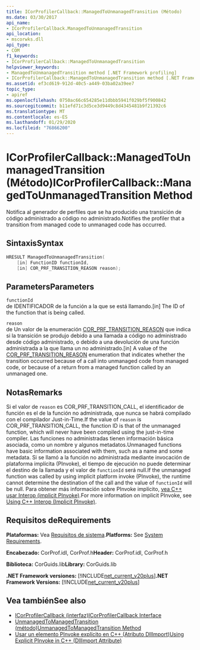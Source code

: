 ```yaml
---
title: ICorProfilerCallback::ManagedToUnmanagedTransition (Método)
ms.date: 03/30/2017
api_name:
- ICorProfilerCallback.ManagedToUnmanagedTransition
api_location:
- mscorwks.dll
api_type:
- COM
f1_keywords:
- ICorProfilerCallback::ManagedToUnmanagedTransition
helpviewer_keywords:
- ManagedToUnmanagedTransition method [.NET Framework profiling]
- ICorProfilerCallback::ManagedToUnmanagedTransition method [.NET Framework profiling]
ms.assetid: ef3cd619-912d-40c5-a449-03ba02a39ee7
topic_type:
- apiref
ms.openlocfilehash: 0750ac66c654285e11dbbb5941f029bf5f900842
ms.sourcegitcommit: b11efd71c3d5ce3d9449c8d4345481b9f21392c6
ms.translationtype: MT
ms.contentlocale: es-ES
ms.lasthandoff: 01/29/2020
ms.locfileid: "76866200"
---
```

# <a name="icorprofilercallbackmanagedtounmanagedtransition-method"></a><span data-ttu-id="33123-102">ICorProfilerCallback::ManagedToUnmanagedTransition (Método)</span><span class="sxs-lookup"><span data-stu-id="33123-102">ICorProfilerCallback::ManagedToUnmanagedTransition Method</span></span>
<span data-ttu-id="33123-103">Notifica al generador de perfiles que se ha producido una transición de código administrado a código no administrado.</span><span class="sxs-lookup"><span data-stu-id="33123-103">Notifies the profiler that a transition from managed code to unmanaged code has occurred.</span></span>  
  
## <a name="syntax"></a><span data-ttu-id="33123-104">Sintaxis</span><span class="sxs-lookup"><span data-stu-id="33123-104">Syntax</span></span>  
  
```cpp  
HRESULT ManagedToUnmanagedTransition(  
    [in] FunctionID functionId,  
    [in] COR_PRF_TRANSITION_REASON reason);  
```  
  
## <a name="parameters"></a><span data-ttu-id="33123-105">Parameters</span><span class="sxs-lookup"><span data-stu-id="33123-105">Parameters</span></span>  
 `functionId`  
 <span data-ttu-id="33123-106">de IDENTIFICADOR de la función a la que se está llamando.</span><span class="sxs-lookup"><span data-stu-id="33123-106">[in] The ID of the function that is being called.</span></span>  
  
 `reason`  
 <span data-ttu-id="33123-107">de Un valor de la enumeración [COR_PRF_TRANSITION_REASON](cor-prf-transition-reason-enumeration.md) que indica si la transición se produjo debido a una llamada a código no administrado desde código administrado, o debido a una devolución de una función administrada a la que llama un no administrado.</span><span class="sxs-lookup"><span data-stu-id="33123-107">[in] A value of the [COR_PRF_TRANSITION_REASON](cor-prf-transition-reason-enumeration.md) enumeration that indicates whether the transition occurred because of a call into unmanaged code from managed code, or because of a return from a managed function called by an unmanaged one.</span></span>  
  
## <a name="remarks"></a><span data-ttu-id="33123-108">Notas</span><span class="sxs-lookup"><span data-stu-id="33123-108">Remarks</span></span>  
 <span data-ttu-id="33123-109">Si el valor de `reason` es COR_PRF_TRANSITION_CALL, el identificador de función es el de la función no administrada, que nunca se habrá compilado con el compilador Just-in-Time.</span><span class="sxs-lookup"><span data-stu-id="33123-109">If the value of `reason` is COR_PRF_TRANSITION_CALL, the function ID is that of the unmanaged function, which will never have been compiled using the just-in-time compiler.</span></span> <span data-ttu-id="33123-110">Las funciones no administradas tienen información básica asociada, como un nombre y algunos metadatos.</span><span class="sxs-lookup"><span data-stu-id="33123-110">Unmanaged functions have basic information associated with them, such as a name and some metadata.</span></span> <span data-ttu-id="33123-111">Si se llamó a la función no administrada mediante invocación de plataforma implícita (PInvoke), el tiempo de ejecución no puede determinar el destino de la llamada y el valor de `functionId` será null.</span><span class="sxs-lookup"><span data-stu-id="33123-111">If the unmanaged function was called by using implicit platform invoke (PInvoke), the runtime cannot determine the destination of the call and the value of `functionId` will be null.</span></span> <span data-ttu-id="33123-112">Para obtener más información sobre PInvoke implícito, [vea C++ usar Interop (implicit PInvoke)](/cpp/dotnet/using-cpp-interop-implicit-pinvoke).</span><span class="sxs-lookup"><span data-stu-id="33123-112">For more information on implicit PInvoke, see [Using C++ Interop (Implicit PInvoke)](/cpp/dotnet/using-cpp-interop-implicit-pinvoke).</span></span>  
  
## <a name="requirements"></a><span data-ttu-id="33123-113">Requisitos de</span><span class="sxs-lookup"><span data-stu-id="33123-113">Requirements</span></span>  
 <span data-ttu-id="33123-114">**Plataformas:** Vea [Requisitos de sistema](../../../../docs/framework/get-started/system-requirements.md).</span><span class="sxs-lookup"><span data-stu-id="33123-114">**Platforms:** See [System Requirements](../../../../docs/framework/get-started/system-requirements.md).</span></span>  
  
 <span data-ttu-id="33123-115">**Encabezado:** CorProf.idl, CorProf.h</span><span class="sxs-lookup"><span data-stu-id="33123-115">**Header:** CorProf.idl, CorProf.h</span></span>  
  
 <span data-ttu-id="33123-116">**Biblioteca:** CorGuids.lib</span><span class="sxs-lookup"><span data-stu-id="33123-116">**Library:** CorGuids.lib</span></span>  
  
 <span data-ttu-id="33123-117">**.NET Framework versiones:** [!INCLUDE[net_current_v20plus](../../../../includes/net-current-v20plus-md.md)]</span><span class="sxs-lookup"><span data-stu-id="33123-117">**.NET Framework Versions:** [!INCLUDE[net_current_v20plus](../../../../includes/net-current-v20plus-md.md)]</span></span>  
  
## <a name="see-also"></a><span data-ttu-id="33123-118">Vea también</span><span class="sxs-lookup"><span data-stu-id="33123-118">See also</span></span>

- [<span data-ttu-id="33123-119">ICorProfilerCallback (interfaz)</span><span class="sxs-lookup"><span data-stu-id="33123-119">ICorProfilerCallback Interface</span></span>](icorprofilercallback-interface.md)
- [<span data-ttu-id="33123-120">UnmanagedToManagedTransition (método)</span><span class="sxs-lookup"><span data-stu-id="33123-120">UnmanagedToManagedTransition Method</span></span>](icorprofilercallback-unmanagedtomanagedtransition-method.md)
- [<span data-ttu-id="33123-121">Usar un elemento PInvoke explícito en C++ (Atributo DllImport)</span><span class="sxs-lookup"><span data-stu-id="33123-121">Using Explicit PInvoke in C++ (DllImport Attribute)</span></span>](/cpp/dotnet/using-explicit-pinvoke-in-cpp-dllimport-attribute)
